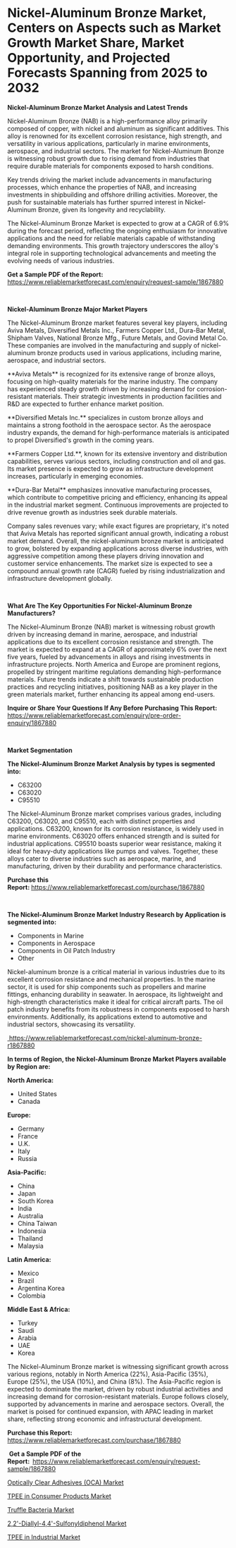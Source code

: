 <p><h1>Nickel-Aluminum Bronze Market, Centers on Aspects such as Market Growth Market Share, Market Opportunity, and Projected Forecasts Spanning from 2025 to 2032</h1></p><p><strong>Nickel-Aluminum Bronze Market Analysis and Latest Trends</strong></p>
<p><p>Nickel-Aluminum Bronze (NAB) is a high-performance alloy primarily composed of copper, with nickel and aluminum as significant additives. This alloy is renowned for its excellent corrosion resistance, high strength, and versatility in various applications, particularly in marine environments, aerospace, and industrial sectors. The market for Nickel-Aluminum Bronze is witnessing robust growth due to rising demand from industries that require durable materials for components exposed to harsh conditions. </p><p>Key trends driving the market include advancements in manufacturing processes, which enhance the properties of NAB, and increasing investments in shipbuilding and offshore drilling activities. Moreover, the push for sustainable materials has further spurred interest in Nickel-Aluminum Bronze, given its longevity and recyclability. </p><p>The Nickel-Aluminum Bronze Market is expected to grow at a CAGR of 6.9% during the forecast period, reflecting the ongoing enthusiasm for innovative applications and the need for reliable materials capable of withstanding demanding environments. This growth trajectory underscores the alloy's integral role in supporting technological advancements and meeting the evolving needs of various industries.</p></p>
<p><strong>Get a Sample PDF of the Report:&nbsp;</strong> <a href="https://www.reliablemarketforecast.com/enquiry/request-sample/1867880?utm_campaign=1874&utm_medium=2&utm_source=Github&utm_content=ia&utm_term=10012025&utm_id=nickel-aluminum-bronze">https://www.reliablemarketforecast.com/enquiry/request-sample/1867880</a></p>
<p>&nbsp;</p>
<p><strong>Nickel-Aluminum Bronze Major Market Players</strong></p>
<p><p>The Nickel-Aluminum Bronze market features several key players, including Aviva Metals, Diversified Metals Inc., Farmers Copper Ltd., Dura-Bar Metal, Shipham Valves, National Bronze Mfg., Future Metals, and Govind Metal Co. These companies are involved in the manufacturing and supply of nickel-aluminum bronze products used in various applications, including marine, aerospace, and industrial sectors.</p><p>**Aviva Metals** is recognized for its extensive range of bronze alloys, focusing on high-quality materials for the marine industry. The company has experienced steady growth driven by increasing demand for corrosion-resistant materials. Their strategic investments in production facilities and R&D are expected to further enhance market position.</p><p>**Diversified Metals Inc.** specializes in custom bronze alloys and maintains a strong foothold in the aerospace sector. As the aerospace industry expands, the demand for high-performance materials is anticipated to propel Diversified's growth in the coming years.</p><p>**Farmers Copper Ltd.**, known for its extensive inventory and distribution capabilities, serves various sectors, including construction and oil and gas. Its market presence is expected to grow as infrastructure development increases, particularly in emerging economies.</p><p>**Dura-Bar Metal** emphasizes innovative manufacturing processes, which contribute to competitive pricing and efficiency, enhancing its appeal in the industrial market segment. Continuous improvements are projected to drive revenue growth as industries seek durable materials.</p><p>Company sales revenues vary; while exact figures are proprietary, it's noted that Aviva Metals has reported significant annual growth, indicating a robust market demand. Overall, the nickel-aluminum bronze market is anticipated to grow, bolstered by expanding applications across diverse industries, with aggressive competition among these players driving innovation and customer service enhancements. The market size is expected to see a compound annual growth rate (CAGR) fueled by rising industrialization and infrastructure development globally.</p></p>
<p>&nbsp;</p>
<p><strong>What Are The Key Opportunities For Nickel-Aluminum Bronze Manufacturers?</strong></p>
<p><p>The Nickel-Aluminum Bronze (NAB) market is witnessing robust growth driven by increasing demand in marine, aerospace, and industrial applications due to its excellent corrosion resistance and strength. The market is expected to expand at a CAGR of approximately 6% over the next five years, fueled by advancements in alloys and rising investments in infrastructure projects. North America and Europe are prominent regions, propelled by stringent maritime regulations demanding high-performance materials. Future trends indicate a shift towards sustainable production practices and recycling initiatives, positioning NAB as a key player in the green materials market, further enhancing its appeal among end-users.</p></p>
<p><strong>Inquire or Share Your Questions If Any Before Purchasing This Report:</strong> <a href="https://www.reliablemarketforecast.com/enquiry/pre-order-enquiry/1867880?utm_campaign=1874&utm_medium=2&utm_source=Github&utm_content=ia&utm_term=10012025&utm_id=nickel-aluminum-bronze">https://www.reliablemarketforecast.com/enquiry/pre-order-enquiry/1867880</a></p>
<p>&nbsp;</p>
<p><strong>Market Segmentation</strong></p>
<p><strong>The Nickel-Aluminum Bronze Market Analysis by types is segmented into:</strong></p>
<p><ul><li>C63200</li><li>C63020</li><li>C95510</li></ul></p>
<p><p>The Nickel-Aluminum Bronze market comprises various grades, including C63200, C63020, and C95510, each with distinct properties and applications. C63200, known for its corrosion resistance, is widely used in marine environments. C63020 offers enhanced strength and is suited for industrial applications. C95510 boasts superior wear resistance, making it ideal for heavy-duty applications like pumps and valves. Together, these alloys cater to diverse industries such as aerospace, marine, and manufacturing, driven by their durability and performance characteristics.</p></p>
<p><strong>Purchase this Report:&nbsp;</strong><a href="https://www.reliablemarketforecast.com/purchase/1867880?utm_campaign=1874&utm_medium=2&utm_source=Github&utm_content=ia&utm_term=10012025&utm_id=nickel-aluminum-bronze">https://www.reliablemarketforecast.com/purchase/1867880</a></p>
<p>&nbsp;</p>
<p><strong>The Nickel-Aluminum Bronze Market Industry Research by Application is segmented into:</strong></p>
<p><ul><li>Components in Marine</li><li>Components in Aerospace</li><li>Components in Oil Patch Industry</li><li>Other</li></ul></p>
<p><p>Nickel-aluminum bronze is a critical material in various industries due to its excellent corrosion resistance and mechanical properties. In the marine sector, it is used for ship components such as propellers and marine fittings, enhancing durability in seawater. In aerospace, its lightweight and high-strength characteristics make it ideal for critical aircraft parts. The oil patch industry benefits from its robustness in components exposed to harsh environments. Additionally, its applications extend to automotive and industrial sectors, showcasing its versatility.</p></p>
<p><a href="https://www.reliablemarketforecast.com/nickel-aluminum-bronze-r1867880?utm_campaign=1874&utm_medium=2&utm_source=Github&utm_content=ia&utm_term=10012025&utm_id=nickel-aluminum-bronze">&nbsp;https://www.reliablemarketforecast.com/nickel-aluminum-bronze-r1867880</a></p>
<p><strong>In terms of Region, the Nickel-Aluminum Bronze Market Players available by Region are:</strong></p>
<p>
    <p> <strong> North America: </strong>
        <ul>
            <li>United States</li>
            <li>Canada</li>
        </ul>
        </p> 
    <p> <strong> Europe: </strong>
        <ul>
            <li>Germany</li>
            <li>France</li>
            <li>U.K.</li>
            <li>Italy</li>
            <li>Russia</li>
        </ul>
        </p> 
    <p> <strong> Asia-Pacific: </strong>
        <ul>
            <li>China</li>
            <li>Japan</li>
            <li>South Korea</li>
            <li>India</li>
            <li>Australia</li>
            <li>China Taiwan</li>
            <li>Indonesia</li>
            <li>Thailand</li>
            <li>Malaysia</li>
        </ul>
        </p> 
    <p> <strong> Latin America: </strong>
        <ul>
            <li>Mexico</li>
            <li>Brazil</li>
            <li>Argentina Korea</li>
            <li>Colombia</li>
        </ul>
        </p> 
    <p> <strong> Middle East & Africa: </strong>
        <ul>
            <li>Turkey</li>
            <li>Saudi</li>
            <li>Arabia</li>
            <li>UAE</li>
            <li>Korea</li>
        </ul>
    </p>
    </p>
<p><p>The Nickel-Aluminum Bronze market is witnessing significant growth across various regions, notably in North America (22%), Asia-Pacific (35%), Europe (25%), the USA (10%), and China (8%). The Asia-Pacific region is expected to dominate the market, driven by robust industrial activities and increasing demand for corrosion-resistant materials. Europe follows closely, supported by advancements in marine and aerospace sectors. Overall, the market is poised for continued expansion, with APAC leading in market share, reflecting strong economic and infrastructural development.</p></p>
<p><strong>Purchase this Report: </strong><a href="https://www.reliablemarketforecast.com/purchase/1867880?utm_campaign=1874&utm_medium=2&utm_source=Github&utm_content=ia&utm_term=10012025&utm_id=nickel-aluminum-bronze">https://www.reliablemarketforecast.com/purchase/1867880</a></p>
<p>&nbsp;<strong>Get a Sample PDF of the Report:&nbsp;&nbsp;</strong><a href="https://www.reliablemarketforecast.com/enquiry/request-sample/1867880?utm_campaign=1874&utm_medium=2&utm_source=Github&utm_content=ia&utm_term=10012025&utm_id=nickel-aluminum-bronze">https://www.reliablemarketforecast.com/enquiry/request-sample/1867880</a></p>
<p><strong></strong></p>
<p><p><a href="https://www.linkedin.com/pulse/optically-clear-adhesives-oca-market-expansion-industry-dynamics-7otzf?utm_campaign=1874&utm_medium=2&utm_source=Github&utm_content=ia&utm_term=10012025&utm_id=nickel-aluminum-bronze">Optically Clear Adhesives (OCA) Market</a></p><p><a href="https://www.linkedin.com/pulse/exploring-tpee-consumer-products-market-trends-size-expected-sqwuf?utm_campaign=1874&utm_medium=2&utm_source=Github&utm_content=ia&utm_term=10012025&utm_id=nickel-aluminum-bronze">TPEE in Consumer Products Market</a></p><p><a href="https://www.linkedin.com/pulse/revenue-analysis-truffle-bacteria-market-projected-85-cagr-from-ulltf?utm_campaign=1874&utm_medium=2&utm_source=Github&utm_content=ia&utm_term=10012025&utm_id=nickel-aluminum-bronze">Truffle Bacteria Market</a></p><p><a href="https://github.com/lisaeichler20775/Market-Research-Report-List-1/blob/main/22-diallyl-44-sulfonyldiphenol-market.md?utm_campaign=1874&utm_medium=2&utm_source=Github&utm_content=ia&utm_term=10012025&utm_id=nickel-aluminum-bronze">2,2'-Diallyl-4,4'-Sulfonyldiphenol Market</a></p><p><a href="https://www.linkedin.com/pulse/evaluating-tpee-industrial-market-size-growth-potential-company-si0of?utm_campaign=1874&utm_medium=2&utm_source=Github&utm_content=ia&utm_term=10012025&utm_id=nickel-aluminum-bronze">TPEE in Industrial Market</a></p></p>